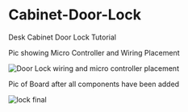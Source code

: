 # Cabinet-Door-Lock
Desk Cabinet Door Lock Tutorial

Pic showing Micro Controller and Wiring Placement

![Door Lock wiring and micro controller placement](https://github.com/user-attachments/assets/6b5f9e00-7e17-4f5d-93eb-5d1b3084c04c)


Pic of Board after all components have been added


![lock final](https://github.com/user-attachments/assets/4dd1ab3b-9943-4e33-bf79-957e22d2907e)
